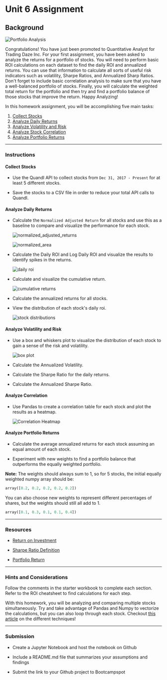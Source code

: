 # Unit 6 Assignment

## Background

![Portfolio Analysis](Images/shutterstock_1099878122.png)

Congratulations! You have just been promoted to Quantitative Analyst for Trading Daze Inc. For your first assignment, you have been asked to analyze the returns for a portfolio of stocks. You will need to perform basic ROI calculations on each dataset to find the daily ROI and annualized returns. You can use that information to calculate all sorts of useful risk indicators such as volatility, Sharpe Ratios, and Annualized Sharp Ratios. Don't forget to include basic correlation analysis to make sure that you have a well-balanced portfolio of stocks. Finally, you will calculate the weighted total return for the portfolio and then try and find a portfolio balance of those stocks that improve the return. Happy Analyzing!

In this homework assignment, you will be accomplishing five main tasks:

1. [Collect Stocks](#Collect-Stocks)
2. [Analyze Daily Returns](#Analyze-Daily-Returns)
3. [Analyze Volatility and Risk](#Analyze-Volatility-Risk)
4. [Analyze Stock Correlation](#Analyze-Stock-Correlation)
5. [Analyze Portfolio Returns](#Analyze-Portfolio-Returns)

- - -

### Instructions

#### Collect Stocks

* Use the Quandl API to collect stocks from `Dec 31, 2017 - Present` for at least 5 different stocks.

* Save the stocks to a CSV file in order to reduce your total API calls to Quandl.

#### Analyze Daily Returns

* Calculate the `Normalized Adjusted Return` for all stocks and use this as a baseline to compare and visualize the performance for each stock.

  ![normalized_adjusted_returns](Images/normalized_adjusted_returns.png)

  ![normalized_area](Images/normalized_area.png)

* Calculate the Daily ROI and Log Daily ROI and visualize the results to identify spikes in the returns.

  ![daily roi](Images/daily_roi.png)

* Calculate and visualize the cumulative return.

  ![cumulative returns](Images/cumulative_returns.png)

* Calculate the annualized returns for all stocks.

* View the distribution of each stock's daily roi.

  ![stock distributions](Images/stock_distributions.png)

#### Analyze Volatility and Risk

* Use a box and whiskers plot to visualize the distribution of each stock to gain a sense of the risk and volatility.

  ![box plot](Images/box_plot.png)

* Calculate the Annualized Volatility.

* Calculate the Sharpe Ratio for the daily returns.

* Calculate the Annualized Sharpe Ratio.

#### Analyze Correlation

* Use Pandas to create a correlation table for each stock and plot the results as a heatmap.

  ![Correlation Heatmap](Images/correlation_heatmap.png)

#### Analyze Portfolio Returns

* Calculate the average annualized returns for each stock assuming an equal amount of each stock.

* Experiment with new weights to find a portfolio balance that outperforms the equally weighted portfolio.

**Note:** The weights should always sum to 1, so for 5 stocks, the initial equally weighted numpy array should be:
```python
array([0.2, 0.2, 0.2, 0.2, 0.2])
```

You can also choose new weights to represent different percentages of shares, but the weights should still all add to 1.
```python
array([0.1, 0.3, 0.1, 0.1, 0.4])
```

- - -

### Resources

* [Return on Investment](https://www.investopedia.com/terms/r/returnoninvestment.asp)

* [Sharpe Ratio Definition](https://www.investopedia.com/terms/s/sharperatio.asp)

* [Portfolio Return](https://www.investopedia.com/terms/p/portfolio-return.asp)

- - -

### Hints and Considerations

Follow the comments in the starter workbook to complete each section. Refer to the ROI cheatsheet to find calculations for each step.

With this homework, you will be analyzing and comparing multiple stocks simultaneously. Try and take advantage of Pandas and Numpy to vectorize the calculations, but you can also loop through each stock. Checkout [this article](https://engineering.upside.com/a-beginners-guide-to-optimizing-pandas-code-for-speed-c09ef2c6a4d6) on the different techniques!

- - -

### Submission

* Create a Jupyter Notebook and host the notebook on Github

* Include a README.md file that summarizes your assumptions and findings

* Submit the link to your Github project to Bootcampspot
